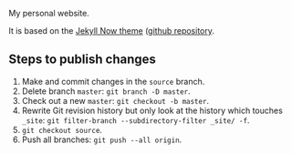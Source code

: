My personal website.

It is based on the [Jekyll Now theme](http://www.jekyllnow.com/) ([github repository](https://github.com/barryclark/jekyll-now).

## Steps to publish changes

1. Make and commit changes in the `source` branch.
2. Delete branch `master`: `git branch -D master`.
2. Check out a new `master`: `git checkout -b master`.
2. Rewrite Git revision history but only look at the history which touches `_site`: `git filter-branch --subdirectory-filter _site/ -f`.
2. `git checkout source`.
2. Push all branches: `git push --all origin`.
